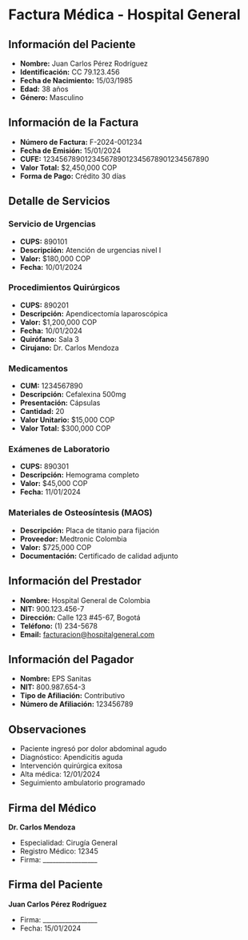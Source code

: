 # Factura Médica - Hospital General

## Información del Paciente
- **Nombre:** Juan Carlos Pérez Rodríguez
- **Identificación:** CC 79.123.456
- **Fecha de Nacimiento:** 15/03/1985
- **Edad:** 38 años
- **Género:** Masculino

## Información de la Factura
- **Número de Factura:** F-2024-001234
- **Fecha de Emisión:** 15/01/2024
- **CUFE:** 1234567890123456789012345678901234567890
- **Valor Total:** $2,450,000 COP
- **Forma de Pago:** Crédito 30 días

## Detalle de Servicios

### Servicio de Urgencias
- **CUPS:** 890101
- **Descripción:** Atención de urgencias nivel I
- **Valor:** $180,000 COP
- **Fecha:** 10/01/2024

### Procedimientos Quirúrgicos
- **CUPS:** 890201
- **Descripción:** Apendicectomía laparoscópica
- **Valor:** $1,200,000 COP
- **Fecha:** 10/01/2024
- **Quirófano:** Sala 3
- **Cirujano:** Dr. Carlos Mendoza

### Medicamentos
- **CUM:** 1234567890
- **Descripción:** Cefalexina 500mg
- **Presentación:** Cápsulas
- **Cantidad:** 20
- **Valor Unitario:** $15,000 COP
- **Valor Total:** $300,000 COP

### Exámenes de Laboratorio
- **CUPS:** 890301
- **Descripción:** Hemograma completo
- **Valor:** $45,000 COP
- **Fecha:** 11/01/2024

### Materiales de Osteosíntesis (MAOS)
- **Descripción:** Placa de titanio para fijación
- **Proveedor:** Medtronic Colombia
- **Valor:** $725,000 COP
- **Documentación:** Certificado de calidad adjunto

## Información del Prestador
- **Nombre:** Hospital General de Colombia
- **NIT:** 900.123.456-7
- **Dirección:** Calle 123 #45-67, Bogotá
- **Teléfono:** (1) 234-5678
- **Email:** facturacion@hospitalgeneral.com

## Información del Pagador
- **Nombre:** EPS Sanitas
- **NIT:** 800.987.654-3
- **Tipo de Afiliación:** Contributivo
- **Número de Afiliación:** 123456789

## Observaciones
- Paciente ingresó por dolor abdominal agudo
- Diagnóstico: Apendicitis aguda
- Intervención quirúrgica exitosa
- Alta médica: 12/01/2024
- Seguimiento ambulatorio programado

## Firma del Médico
**Dr. Carlos Mendoza**
- Especialidad: Cirugía General
- Registro Médico: 12345
- Firma: _________________

## Firma del Paciente
**Juan Carlos Pérez Rodríguez**
- Firma: _________________
- Fecha: 15/01/2024
